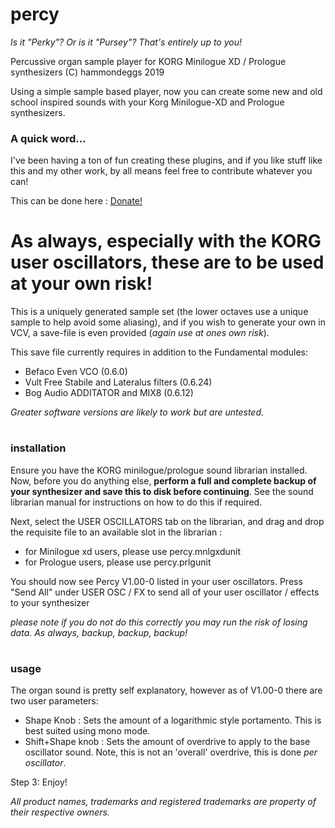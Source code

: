 # percy
*Is it "Perky"? Or is it "Pursey"? That's entirely up to you!*

Percussive organ sample player for KORG Minilogue XD / Prologue synthesizers
(C) hammondeggs 2019

Using a simple sample based player, now you can create some new and old school inspired sounds with your Korg Minilogue-XD and Prologue synthesizers. 


### A quick word...
I've been having a ton of fun creating these plugins, and if you like stuff like this and my other work, by all means feel free to contribute whatever you can!

This can be done here :  [Donate!](https://www.paypal.com/cgi-bin/webscr?cmd=_s-xclick&hosted_button_id=MSTCVLXMG7Z5J&source=url)


# As always, especially with the KORG user oscillators, these are to be used at your own risk!


This is a uniquely generated sample set (the lower octaves use a unique sample to help avoid some aliasing), and if you wish to generate your own in VCV, a save-file is even provided (*again use at ones own risk*). 

This save file currently requires in addition to the Fundamental modules:
- Befaco Even VCO (0.6.0)
- Vult Free Stabile and Lateralus filters (0.6.24)
- Bog Audio ADDITATOR and MIX8 (0.6.12)

*Greater software versions are likely to work but are untested.*


#
### installation

Ensure you have the KORG minilogue/prologue sound librarian installed. Now, before you do anything else, **perform a full and complete backup of your synthesizer and save this to disk before continuing**. See the sound librarian manual for instructions on how to do this if required.

Next, select the USER OSCILLATORS tab on the librarian, and drag and drop the requisite file to an available slot in the librarian :
 - for Minilogue xd users, please use percy.mnlgxdunit
 - for Prologue users, please use percy.prlgunit

You should now see Percy V1.00-0 listed in your user oscillators. Press "Send All" under USER OSC / FX to send all of your user oscillator / effects to your synthesizer

*please note if you do not do this correctly you may run the risk of losing data. As always, backup, backup, backup!*

#
### usage

The organ sound is pretty self explanatory, however as of V1.00-0 there are two user parameters:

- Shape Knob : Sets the amount of a logarithmic style portamento. This is best suited using mono mode.
- Shift+Shape knob : Sets the amount of overdrive to apply to the base oscillator sound. Note, this is not an 'overall' overdrive, this is done *per oscillator*.

Step 3: Enjoy!


 *All product names, trademarks and registered trademarks are property of their respective owners.*
